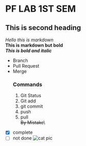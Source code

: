 # PF LAB 1ST SEM
## This is second heading
*Hello this is markdown*\
**This is markdown but bold**\
***This is bold and italic***
* Branch
* Pull Request
* Merge
  ### Commands
  1. Git Status
  2. Git add
  3. git commit
  4. push
  5. pull\
~~By Mistake~~\
- [x] complete
- [ ] not done
![cat pic](https://cdn.pixabay.com/photo/2024/02/28/07/42/european-shorthair-8601492_640.jpg)

